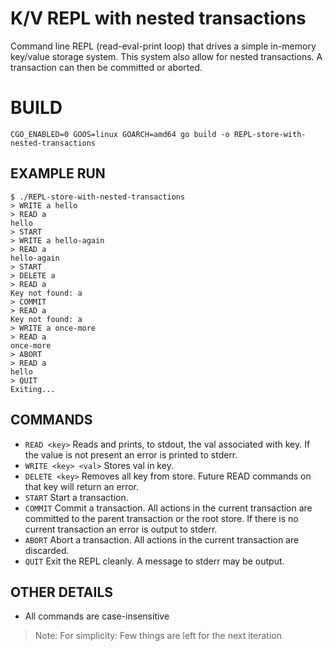 # K/V REPL with nested transactions

Command line REPL (read-eval-print loop) that drives a simple in-memory key/value storage system. This system also allow for nested transactions. A transaction can then be committed or aborted.

# BUILD
	CGO_ENABLED=0 GOOS=linux GOARCH=amd64 go build -o REPL-store-with-nested-transactions

## EXAMPLE RUN

```
$ ./REPL-store-with-nested-transactions
> WRITE a hello
> READ a
hello
> START
> WRITE a hello-again
> READ a
hello-again
> START
> DELETE a
> READ a
Key not found: a
> COMMIT
> READ a
Key not found: a
> WRITE a once-more
> READ a
once-more
> ABORT
> READ a
hello
> QUIT
Exiting...
```

## COMMANDS

* `READ <key>` Reads and prints, to stdout, the val associated with key. If the value is not present an error is printed to stderr.
* `WRITE <key> <val>` Stores val in key.
* `DELETE <key>` Removes all key from store. Future READ commands on that key will return an error.
* `START` Start a transaction.
* `COMMIT` Commit a transaction. All actions in the current transaction are committed to the parent transaction or the root store. If there is no current transaction an error is output to stderr.
* `ABORT` Abort a transaction. All actions in the current transaction are discarded.
* `QUIT` Exit the REPL cleanly. A message to stderr may be output.

## OTHER DETAILS
* All commands are case-insensitive
> Note: For simplicity: Few things are left for the next iteration

